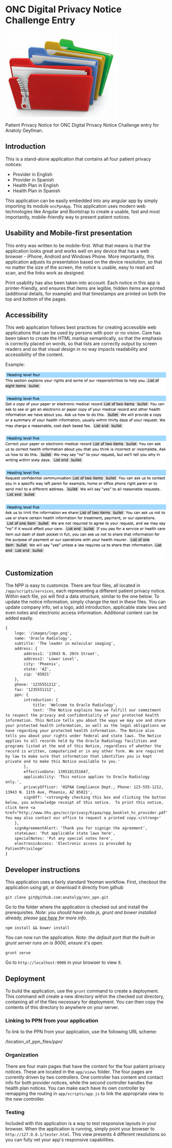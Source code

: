 ONC Digital Privacy Notice Challenge Entry
=======

<img src="folders.png"/> 

Patient Privacy Notice for ONC Digital Privacy Notice Challenge entry for Anatoly Geyfman.

## Introduction

This is a stand-alone application that contains all four patient privacy notices:

 * Provider in English
 * Provider in Spanish
 * Health Plan in English
 * Health Plan in Spanish
 
This application can be easily embedded into any angular app by simply importing its module `oncPpnApp`. This application uses modern web technologies like Angular and Bootstrap to create a usable, fast and most importantly, mobile-friendly way to present patient notices.

## Usability and Mobile-first presentation

This entry was written to be mobile-first. What that means is that the application looks great and works well on any device that has a web browser - iPhone, Android and Windows Phone. More importantly, this application adjusts its presentation based on the device resolution, so that no matter the size of the screen, the notice is usable, easy to read and scan, and the links work as designed.

Print usability has also been taken into account. Each notice in this app is printer-friendly, and ensures that items are legible, hidden items are printed (additional details, for example) and that timestamps are printed on both the top and bottom of the pages.

## Accessibility

This web application follows best practices for creating accessible web applications that can be used by persons with poor or no vision. Care has been taken to create the HTML markup semantically, so that the emphasis is correctly placed on words, so that lists are correctly output by screen readers and so that visual design in no way impacts readability and accessibility of the content. 

Example:

<img src="fang_output.png"/>

## Customization

The NPP is easy to customize. There are four files, all located in `/app/scripts/services`, each representing a different
patient privacy notice. Within each file, yoi will find a data structure, similar to the one below. To update the notice
information, simply change the text in these files. You can update company info, set a logo, add introduction, applicable
state laws and even notes and electronic access information. Additional content can be added easily.

    {
        logo: '/images/logo.png',
        name: 'Oracle Radiology',
        subtitle: 'The leader in molecular imaging',
        address: {
            address1: '13943 N. 20th Street',
            address2: 'Lower Level',
            city: 'Phoenix',
            state: 'AZ',
            zip: '85021'
        },
        phone: '1235551212',
        fax: '1235551212',
        ppn: {
            introduction: {
                title: 'Welcome to Oracle Radiology',
                text: 'The Notice explains how we fulfill our commitment to respect the privacy and confidentiality of your protected health information. This Notice tells you about the ways we may use and share your protected health information, as well as the legal obligations we have regarding your protected health information. The Notice also tells you about your rights under federal and state laws. The Notice applies to all records held by the Oracle Radiology facilities and programs listed at the end of this Notice, regardless of whether the record is written, computerized or in any other form. We are required by law to make sure that information that identifies you is kept private and to make this Notice available to you.'
            },
            effectiveDate: 1395181351047,
            applicability: 'This notice applies to Oracle Radiology only.',
            privacyOfficer: 'HIPAA Compliance Dept., Phone: 123-555-1212, 13943 N. 11th Ave, Phoenix, AZ 85021',
            signOff: '<strong>By checking this box and clicking the button below, you acknowledge receipt of this notice.  To print this notice, click here <a href="http://www.hhs.gov/ocr/privacy/hipaa/npp_booklet_hc_provider.pdf">hardcopy</a>.  You may also contact our office to request a printed copy.</strong>'
        },
        signAgreementAlert: 'Thank you for signign the agreement',
        stateLaws: 'Put applicable state laws here',
        specialNotes: 'Put any special notes here',
        electronicAccess: 'Electronic access is provided by PatientPrivilege'
    }

## Developer instructions

This application uses a fairly standard Yeoman workflow. First, checkout the application using git, or download it directly from github

    git clone git@github.com:anatolyg/onc_ppn.git
    
Go to the folder where the application is checked out and install the prerequisites. *Note: you should have node.js, grunt and bower installed already, please [see here](http://yeoman.io/index.html) for more info*.

    npm install && bower install
    
You can now run the application. *Note: the default port that the built-in grunt server runs on is 9000, ensure it's open*.

    grunt serve
    
Go to `http://localhost:9000` in your browser to view it.

## Deployment

To build the application, use the `grunt` command to create a deployment. This command will create a new directory within
the checked out directory, containing all of the files necessary for deployment. You can then copy the contents of this
directory to anywhere on your server.

### Linking to PPN from your application

To link to the PPN from your application, use the following URL scheme:

/location_of_ppn_files/ppn/

### Organization

There are four main pages that have the content for the four patient privacy notices. These are located in the `app/views` folder. The four pages are currently driven by two controllers. One controller has content and contact info for both provider notices, while the second controller handles the health plan notices. You can make each have its own controller by remapping the routing in `app/scripts/app.js` to link the appropriate view to the new controller.

### Testing

Included with this application is a way to test responsive layouts in your browser. When the application is running, simply point your browser to `http://127.0.0.1/tester.html`. This view presents 4 different resolutions so you can fully vet your app's responsive capabilities.
   


